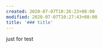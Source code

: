 ```yaml
---
created: 2020-07-07T10:26:23+08:00
modified: 2020-07-07T10:27:43+08:00
title: '### title'
---
```


just for test